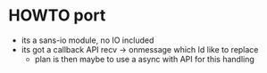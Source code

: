 # HOWTO port

- its a sans-io module, no IO included
- its got a callback API recv -> onmessage which Id like to replace
  - plan is then maybe to use a async with API for this handling
